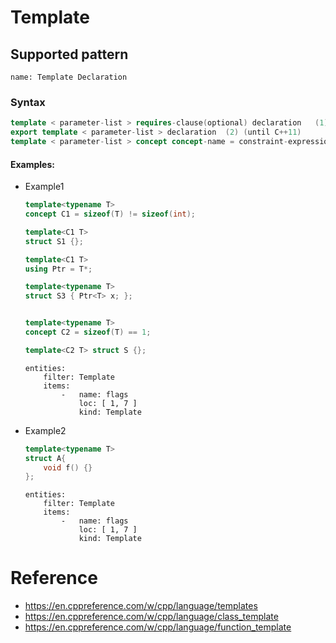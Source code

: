 # Template

## Supported pattern
```
name: Template Declaration
```
### Syntax
``` cpp
template < parameter-list > requires-clause(optional) declaration	(1)	
export template < parameter-list > declaration	(2)	(until C++11)
template < parameter-list > concept concept-name = constraint-expression ;	(3)	(since C++20)
```


#### Examples: 

- Example1
    ``` cpp
    template<typename T>
    concept C1 = sizeof(T) != sizeof(int);
 
    template<C1 T>
    struct S1 {};
 
    template<C1 T>
    using Ptr = T*;
 
    template<typename T>
    struct S3 { Ptr<T> x; };         

 
    template<typename T>
    concept C2 = sizeof(T) == 1;
 
    template<C2 T> struct S {};
    ```

    ``` 
    entities:
        filter: Template
        items:
            -   name: flags
                loc: [ 1, 7 ]
                kind: Template
    ```

- Example2
    ``` cpp
    template<typename T>
    struct A{
        void f() {}
    };
    ```

    ``` 
    entities:
        filter: Template
        items:
            -   name: flags
                loc: [ 1, 7 ]
                kind: Template
    ```

# Reference
- https://en.cppreference.com/w/cpp/language/templates
- https://en.cppreference.com/w/cpp/language/class_template
- https://en.cppreference.com/w/cpp/language/function_template

